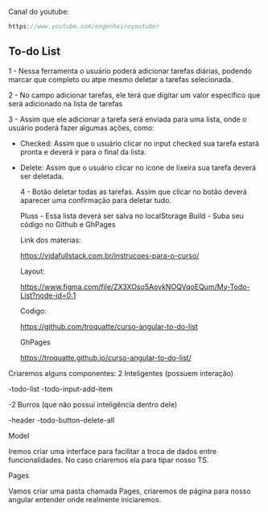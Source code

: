 Canal do youtube:

```js
https://www.youtube.com/engenheiroyoutuber
```

## To-do List

1 - Nessa ferramenta o usuário poderá adicionar tarefas diárias, podendo marcar
que completo ou atpe mesmo deletar a tarefas selecionada.

2 - No campo adicionar tarefas, ele terá que digitar um valor específico que
será adicionado na lista de tarefas

3 - Assim que ele adicionar a tarefa será enviada para uma lista, onde o usuário
poderá fazer algumas ações, como:

- Checked: Assim que o usuário clicar no input checked sua tarefa estará pronta
  e deverá ir para o final da lista.
- Delete: Assim que o usuário clicar no ícone de lixeira sua tarefa deverá ser
  deletada.

  4 - Botão deletar todas as tarefas. Assim que clicar no botão deverá aparecer
  uma confirmação para deletar tudo.

  Pluss - Essa lista deverá ser salva no localStorage Build - Suba seu código no
  Github e GhPages

  Link dos materias:

  https://vidafullstack.com.br/instrucoes-para-o-curso/

  Layout:

  https://www.figma.com/file/ZX3XOso5AovkNOQVqoEQum/My-Todo-List?node-id=0:1

  Codigo:

  https://github.com/troquatte/curso-angular-to-do-list

  GhPages

  https://troquatte.github.io/curso-angular-to-do-list/

Criaremos alguns componentes: 2 Inteligentes (possuem interação)

-todo-list -todo-input-add-item

-2 Burros (que não possuí inteligência dentro dele)

-header -todo-button-delete-all

Model

Iremos criar uma interface para facilitar a troca de dados entre
funcionalidades. No caso criaremos ela para tipar nosso TS.

Pages

Vamos criar uma pasta chamada Pages, criaremos de página para nosso angular
entender onde realmente iniciaremos.
